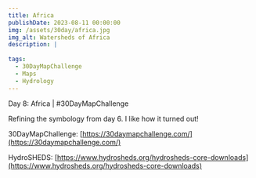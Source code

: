 ```yaml
---
title: Africa
publishDate: 2023-08-11 00:00:00
img: /assets/30day/africa.jpg
img_alt: Watersheds of Africa
description: |
  
tags:
  - 30DayMapChallenge
  - Maps
  - Hydrology
---
```


Day 8: Africa | #30DayMapChallenge

Refining the symbology from day 6.  I like how it turned out!

30DayMapChallenge:  [https://30daymapchallenge.com/](https://30daymapchallenge.com/)

HydroSHEDS:  [https://www.hydrosheds.org/hydrosheds-core-downloads](https://www.hydrosheds.org/hydrosheds-core-downloads)